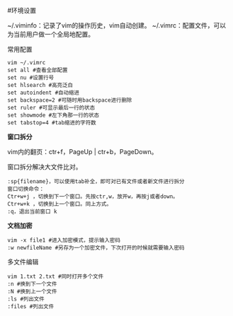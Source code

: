 #环境设置

~/.viminfo：记录了vim的操作历史，vim自动创建。
~/.vimrc：配置文件，可以为当前用户做一个全局地配置。

常用配置
```
vim ~/.vimrc
set all #查看全部配置
set nu #设置行号
set hlsearch #高亮泛白
set autoindent #自动缩进
set backspace=2 #可随时用backspace进行删除
set ruler #可显示最后一行的状态
set showmode #左下角那一行的状态
set tabstop=4 #tab缩进的字符数
```

**窗口拆分**

vim内的翻页：ctr+f，PageUp | ctr+b，PageDown。

窗口拆分解决大文件比对。
```
:sp{filename}，可以使用tab补全，即可对已有文件或者新文件进行拆分
窗口切换命令：
Ctr+w+j ，切换到下一个窗口。先按ctr,w，放开w，再按j或者down。
Ctr+w+k ，切换到上一个窗口。同上方式。
:q，退出当前窗口 k
```

**文档加密**
```
vim -x file1 #进入加密模式，提示输入密码
:w newfileName #另存为一个加密文件，下次打开的时候就需要输入密码
```

多文件编辑

```
vim 1.txt 2.txt #同时打开多个文件
:n #换到下一个文件
:N #换到上一个文件
:ls #列出文件
:files #列出文件
```

